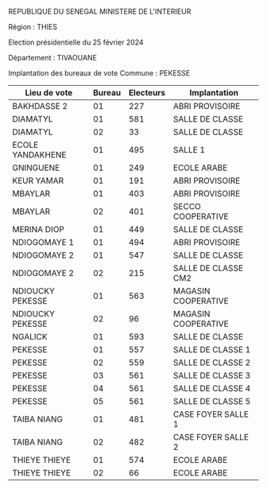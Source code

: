 REPUBLIQUE DU SENEGAL MINISTERE DE L'INTERIEUR

Région : THIES

Election présidentielle du 25 février 2024

Département : TIVAOUANE

Implantation des bureaux de vote Commune : PEKESSE

| Lieu de vote | Bureau | Electeurs | Implantation |
| - | - | - | - |
| BAKHDASSE 2 | 01 | 227 | ABRI PROVISOIRE |
| DIAMATYL | 01 | 581 | SALLE DE CLASSE |
| DIAMATYL | 02 | 33 | SALLE DE CLASSE |
| ECOLE YANDAKHENE | 01 | 495 | SALLE 1 |
| GNINGUENE | 01 | 249 | ECOLE ARABE |
| KEUR YAMAR | 01 | 191 | ABRI PROVISOIRE |
| MBAYLAR | 01 | 403 | ABRI PROVISOIRE |
| MBAYLAR | 02 | 401 | SECCO COOPERATIVE |
| MERINA DIOP | 01 | 449 | SALLE DE CLASSE |
| NDIOGOMAYE 1 | 01 | 494 | ABRI PROVISOIRE |
| NDIOGOMAYE 2 | 01 | 547 | SALLE DE CLASSE |
| NDIOGOMAYE 2 | 02 | 215 | SALLE DE CLASSE CM2 |
| NDIOUCKY PEKESSE | 01 | 563 | MAGASIN COOPERATIVE |
| NDIOUCKY PEKESSE | 02 | 96 | MAGASIN COOPERATIVE |
| NGALICK | 01 | 593 | SALLE DE CLASSE |
| PEKESSE | 01 | 557 | SALLE DE CLASSE 1 |
| PEKESSE | 02 | 559 | SALLE DE CLASSE 2 |
| PEKESSE | 03 | 561 | SALLE DE CLASSE 3 |
| PEKESSE | 04 | 561 | SALLE DE CLASSE 4 |
| PEKESSE | 05 | 561 | SALLE DE CLASSE 5 |
| TAIBA NIANG | 01 | 481 | CASE FOYER SALLE 1 |
| TAIBA NIANG | 02 | 482 | CASE FOYER SALLE 2 |
| THIEYE THIEYE | 01 | 574 | ECOLE ARABE |
| THIEYE THIEYE | 02 | 66 | ECOLE ARABE |

<!-- PageNumber="21/28" -->
